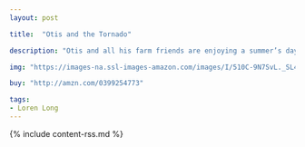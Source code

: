 ```yaml
---
layout: post

title:  "Otis and the Tornado"

description: "Otis and all his farm friends are enjoying a summer’s day, but the bull has no interest in playing and stays in his pen. Suddenly the day turns frightening and stormy: it’s a tornado! Otis takes all of the animals to safety, but the bull is still locked in his pen! Quick as his tires will take him, Otis putt puff puttedy chuffs back to the farm to save the day."

img: "https://images-na.ssl-images-amazon.com/images/I/510C-9N7SvL._SL480_.jpg"

buy: "http://amzn.com/0399254773"

tags:
- Loren Long
---
```


{% include content-rss.md %}